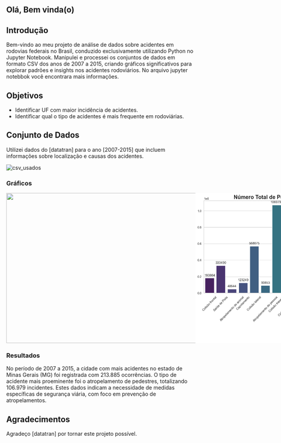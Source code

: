 ## Olá, Bem vinda(o)

## Introdução

Bem-vindo ao meu projeto de análise de dados sobre acidentes em rodovias federais no Brasil, conduzido exclusivamente utilizando Python no Jupyter Notebook. Manipulei e processei os conjuntos de dados em formato CSV dos anos de 2007 a 2015, criando gráficos significativos para explorar padrões e insights nos acidentes rodoviários.
No arquivo jupyter notebbok você encontrara mais informações.

## Objetivos

- Identificar UF com maior incidência de acidentes.
- Identificar qual o tipo de acidentes é mais frequente em rodoviárias.

## Conjunto de Dados

Utilizei dados do [datatran] para o ano [2007-2015] que incluem informações sobre localização e causas dos acidentes.

![csv_usados](https://github.com/Brunocodigoestudo/AnalisedeDados-Acidentes-rodovias-federais-Brasil/assets/121304805/7333b792-b94d-4cfa-a71c-b38cdee56125)

### Gráficos

<div style="display: flex;">
  <img src="https://github.com/Brunocodigoestudo/AnalisedeDados/assets/121304805/0546af1a-5ff4-4a83-8966-0118edd23e81" width="600" height="400">
  <img src="https://github.com/Brunocodigoestudo/imagens/blob/main/tipodeacidente.png" width="600" height="400">
</div>

### Resultados

No período de 2007 a 2015, a cidade com mais acidentes no estado de Minas Gerais (MG) foi registrada com 213.885 ocorrências. O tipo de acidente mais proeminente foi o atropelamento de pedestres, totalizando 106.979 incidentes. Estes dados indicam a necessidade de medidas específicas de segurança viária, com foco em prevenção de atropelamentos.



## Agradecimentos

Agradeço [datatran] por tornar este projeto possível.
